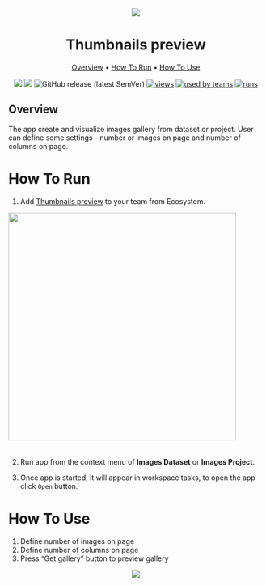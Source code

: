 <div align="center" markdown>
<img src="https://i.imgur.com/jjtOwR3.png"/>


# Thumbnails preview

<p align="center">
  <a href="#Overview">Overview</a> •
  <a href="#How-To-Run">How To Run</a> •
  <a href="#How-To-Use">How To Use</a> 
</p>


[![](https://img.shields.io/badge/supervisely-ecosystem-brightgreen)](https://ecosystem.supervise.ly/apps/thumbnails-preview)
[![](https://img.shields.io/badge/slack-chat-green.svg?logo=slack)](https://supervise.ly/slack)
![GitHub release (latest SemVer)](https://img.shields.io/github/v/release/supervisely-ecosystem/thumbnails-preview)
[![views](https://app.supervise.ly/public/api/v3/ecosystem.counters?repo=supervisely-ecosystem/thumbnails-preview&counter=views&label=views)](https://supervise.ly)
[![used by teams](https://app.supervise.ly/public/api/v3/ecosystem.counters?repo=supervisely-ecosystem/thumbnails-preview&counter=downloads&label=used%20by%20teams)](https://supervise.ly)
[![runs](https://app.supervise.ly/public/api/v3/ecosystem.counters?repo=supervisely-ecosystem/thumbnails-preview&counter=runs&label=runs&123)](https://supervise.ly)

</div>

## Overview

The app create and visualize images gallery from dataset or project. User can define some settings - number or images on page and number of columns on page. 

# How To Run 

1. Add [Thumbnails preview](https://ecosystem.supervise.ly/apps/thumbnails-preview) to your team from Ecosystem.

<img data-key="sly-module-link" data-module-slug="supervisely-ecosystem/crop-objects-on-image" src="https://i.imgur.com/RfZZfBJ.png" width="450px" style='padding-bottom: 20px'/>  

2. Run app from the context menu of **Images Dataset** or **Images Project**.

3. Once app is started, it will appear in workspace tasks, to open the app click `Open` button.



# How To Use

1. Define number of images on page
2. Define number of columns on page
3. Press “Get gallery” button to preview gallery

<div align="center" markdown>
<img src="https://i.imgur.com/A3kPFC1.jpg"/>
</div>
